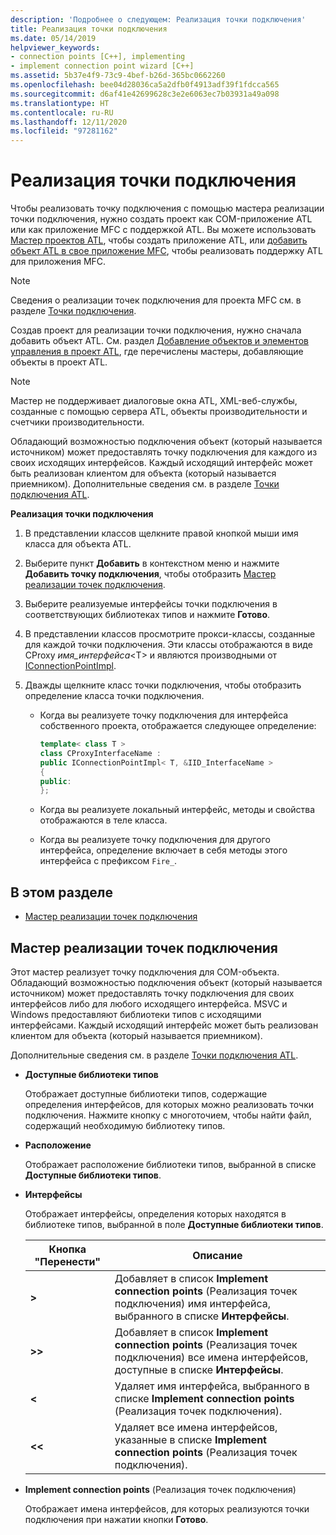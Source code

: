 ```yaml
---
description: 'Подробнее о следующем: Реализация точки подключения'
title: Реализация точки подключения
ms.date: 05/14/2019
helpviewer_keywords:
- connection points [C++], implementing
- implement connection point wizard [C++]
ms.assetid: 5b37e4f9-73c9-4bef-b26d-365bc0662260
ms.openlocfilehash: bee04d28036ca5a2dfb0f4913adf39f1fdcca565
ms.sourcegitcommit: d6af41e42699628c3e2e6063ec7b03931a49a098
ms.translationtype: HT
ms.contentlocale: ru-RU
ms.lasthandoff: 12/11/2020
ms.locfileid: "97281162"
---
```

# <a name="implement-a-connection-point"></a>Реализация точки подключения

Чтобы реализовать точку подключения с помощью мастера реализации точки подключения, нужно создать проект как COM-приложение ATL или как приложение MFC с поддержкой ATL. Вы можете использовать [Мастер проектов ATL](../atl/reference/atl-project-wizard.md), чтобы создать приложение ATL, или [добавить объект ATL в свое приложение MFC](../mfc/reference/adding-atl-support-to-your-mfc-project.md), чтобы реализовать поддержку ATL для приложения MFC.

> [!NOTE]
> Сведения о реализации точек подключения для проекта MFC см. в разделе [Точки подключения](../mfc/connection-points.md).

Создав проект для реализации точки подключения, нужно сначала добавить объект ATL. См. раздел [Добавление объектов и элементов управления в проект ATL](../atl/reference/adding-objects-and-controls-to-an-atl-project.md), где перечислены мастеры, добавляющие объекты в проект ATL.

> [!NOTE]
> Мастер не поддерживает диалоговые окна ATL, XML-веб-службы, созданные с помощью сервера ATL, объекты производительности и счетчики производительности.

Обладающий возможностью подключения объект (который называется источником) может предоставлять точку подключения для каждого из своих исходящих интерфейсов. Каждый исходящий интерфейс может быть реализован клиентом для объекта (который называется приемником). Дополнительные сведения см. в разделе [Точки подключения ATL](../atl/atl-connection-points.md).

**Реализация точки подключения**

1. В представлении классов щелкните правой кнопкой мыши имя класса для объекта ATL.

1. Выберите пункт **Добавить** в контекстном меню и нажмите **Добавить точку подключения**, чтобы отобразить [Мастер реализации точек подключения](#implement-connection-point-wizard).

1. Выберите реализуемые интерфейсы точки подключения в соответствующих библиотеках типов и нажмите **Готово**.

1. В представлении классов просмотрите прокси-классы, созданные для каждой точки подключения. Эти классы отображаются в виде CProxy *имя_интерфейса*\<T> и являются производными от [IConnectionPointImpl](../atl/reference/iconnectionpointimpl-class.md).

1. Дважды щелкните класс точки подключения, чтобы отобразить определение класса точки подключения.

   - Когда вы реализуете точку подключения для интерфейса собственного проекта, отображается следующее определение:

     ```cpp
     template< class T >
     class CProxyInterfaceName :
     public IConnectionPointImpl< T, &IID_InterfaceName >
     {
     public:
     };
     ```

   - Когда вы реализуете локальный интерфейс, методы и свойства отображаются в теле класса.

   - Когда вы реализуете точку подключения для другого интерфейса, определение включает в себя методы этого интерфейса с префиксом `Fire_`.

## <a name="in-this-section"></a>В этом разделе

- [Мастер реализации точек подключения](#implement-connection-point-wizard)

## <a name="implement-connection-point-wizard"></a>Мастер реализации точек подключения

Этот мастер реализует точку подключения для COM-объекта. Обладающий возможностью подключения объект (который называется источником) может предоставлять точку подключения для своих интерфейсов либо для любого исходящего интерфейса. MSVC и Windows предоставляют библиотеки типов с исходящими интерфейсами. Каждый исходящий интерфейс может быть реализован клиентом для объекта (который называется приемником).

Дополнительные сведения см. в разделе [Точки подключения ATL](../atl/atl-connection-points.md).

- **Доступные библиотеки типов**

  Отображает доступные библиотеки типов, содержащие определения интерфейсов, для которых можно реализовать точки подключения. Нажмите кнопку с многоточием, чтобы найти файл, содержащий необходимую библиотеку типов.

- **Расположение**

  Отображает расположение библиотеки типов, выбранной в списке **Доступные библиотеки типов**.

- **Интерфейсы**

  Отображает интерфейсы, определения которых находятся в библиотеке типов, выбранной в поле **Доступные библиотеки типов**.

  |Кнопка "Перенести"|Описание|
  |---------------------|-----------------|
  |**>**|Добавляет в список **Implement connection points** (Реализация точек подключения) имя интерфейса, выбранного в списке **Интерфейсы**.|
  |**>>**|Добавляет в список **Implement connection points** (Реализация точек подключения) все имена интерфейсов, доступные в списке **Интерфейсы**.|
  |**\<**|Удаляет имя интерфейса, выбранного в списке **Implement connection points** (Реализация точек подключения).|
  |**\<\<**|Удаляет все имена интерфейсов, указанные в списке **Implement connection points** (Реализация точек подключения).|

- **Implement connection points** (Реализация точек подключения)

  Отображает имена интерфейсов, для которых реализуются точки подключения при нажатии кнопки **Готово**.
